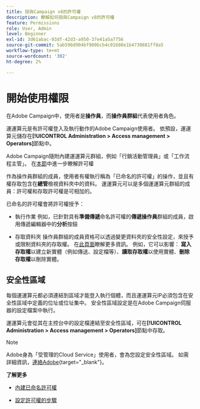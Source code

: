 ```yaml
---
title: 授與Campaign v8的許可權
description: 瞭解如何授與Campaign v8的許可權
feature: Permissions
role: User, Admin
level: Beginner
exl-id: 3d61abac-03df-42d3-a950-37e41a5a7756
source-git-commit: 5ab598d904bf900bcb4c01680e1b4730881ff8a5
workflow-type: tm+mt
source-wordcount: '302'
ht-degree: 2%

---
```


# 開始使用權限

在Adobe Campaign中，使用者是&#x200B;**操作員**，而&#x200B;**操作員群組**&#x200B;代表使用者角色。

運運算元是有許可權登入及執行動作的Adobe Campaign使用者。 依預設，運運算元儲存在&#x200B;**[!UICONTROL Administration > Access management > Operators]**&#x200B;節點中。

Adobe Campaign隨附內建運運算元群組，例如「行銷活動管理員」或「工作流程主管」。 在[本節](../start/gs-permissions.md)中進一步瞭解許可權

作為操作員群組的成員，使用者有權執行稱為「已命名的許可權」的操作，並且有權存取包含在&#x200B;**總管**&#x200B;檢視資料夾中的資料。 運運算元可以是多個運運算元群組的成員：許可權和存取許可權是可相加的。

已命名的許可權會將許可權授予：

* 執行作業
例如，已針對具有&#x200B;**準備傳遞**&#x200B;命名許可權的&#x200B;**傳遞操作員**&#x200B;群組的成員，啟用傳遞編輯器中的&#x200B;**分析**&#x200B;按鈕

* 存取資料夾
操作員群組的成員資格可以透過變更資料夾的安全性設定，來授予或限制資料夾的存取權。 在[此頁面](../start/folder-permissions.md)瞭解更多資訊。 例如，它可以影響： **寫入存取權**&#x200B;以建立新實體（例如傳送、設定檔等）、**讀取存取權**&#x200B;以使用實體、**刪除存取權**&#x200B;以刪除實體。

## 安全性區域

每個運運算元都必須連結到區域才能登入執行個體，而且運運算元IP必須包含在安全性區域中定義的位址或位址集中。 安全性區域設定是在Adobe Campaign伺服器的設定檔案中執行。

運運算元會從其在主控台中的設定檔連結至安全性區域，可在&#x200B;**[!UICONTROL Administration > Access management > Operators]**&#x200B;節點中存取。

>[!NOTE]
>
>Adobe身為「受管理的Cloud Service」使用者，會為您設定安全性區域。 如需詳細資訊，[連絡Adobe](https://helpx.adobe.com/tw/enterprise/admin-guide.html/enterprise/using/support-for-experience-cloud.ug.html){target="_blank"}。

**了解更多**

* [內建已命名許可權](../start/gs-permissions.md)

* [設定許可權的步驟](../start/manage-permissions.md)
